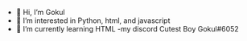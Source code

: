 - 👋 Hi, I’m Gokul
- 👀 I’m interested in Python, html, and javascript
- 🌱 I’m currently learning HTML
-my discord Cutest Boy Gokul#6052
<!---
Gokul007n/Gokul007n is a ✨ special ✨ repository because its `README.md` (this file) appears on your GitHub profile.
You can click the Preview link to take a look at your changes.
--->
